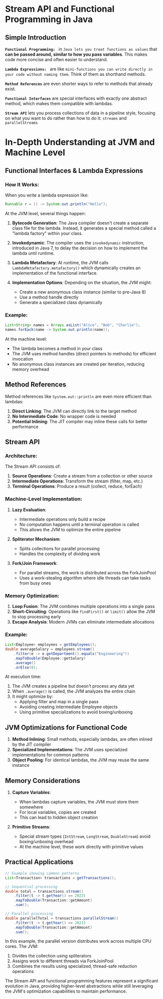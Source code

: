 # Stream API and Functional Programming in Java

## Simple Introduction

**`Functional Programming: `** in `Java lets you treat functions as values` that **can be passed around, similar to how you pass variables**. This makes code more concise and often easier to understand.

**`Lambda Expressions: `** are like `mini-functions you can write directly in your code without naming them`. Think of them as shorthand methods.

**`Method References`** are even shorter ways to refer to methods that already exist.

**`Functional Interfaces`** are special interfaces with exactly one abstract method, which makes them compatible with lambdas.

**`Stream API`** lets you process collections of data in a pipeline style, focusing on what you want to do rather than how to do it: `streams` and `parallelStreams`

# In-Depth Understanding at JVM and Machine Level

## Functional Interfaces & Lambda Expressions

### How It Works:

When you write a lambda expression like:

```java
Runnable r = () -> System.out.println("Hello");
```

At the JVM level, several things happen:

1. **Bytecode Generation**: The Java compiler doesn't create a separate class file for the lambda. Instead, it generates a special method called a "lambda factory" within your class.

2. **Invokedynamic**: The compiler uses the `invokedynamic` instruction, introduced in Java 7, to delay the decision on how to implement the lambda until runtime.

3. **Lambda Metafactory**: At runtime, the JVM calls `LambdaMetafactory.metafactory()` which dynamically creates an implementation of the functional interface.

4. **Implementation Options**: Depending on the situation, the JVM might:
   - Create a new anonymous class instance (similar to pre-Java 8)
   - Use a method handle directly
   - Generate a specialized class dynamically

### Example:

```java
List<String> names = Arrays.asList("Alice", "Bob", "Charlie");
names.forEach(name -> System.out.println(name));
```

At the machine level:

- The lambda becomes a method in your class
- The JVM uses method handles (direct pointers to methods) for efficient invocation
- No anonymous class instances are created per iteration, reducing memory overhead

## Method References

Method references like `System.out::println` are even more efficient than lambdas:

1. **Direct Linking**: The JVM can directly link to the target method
2. **No Intermediate Code**: No wrapper code is needed
3. **Potential Inlining**: The JIT compiler may inline these calls for better performance

## Stream API

### Architecture:

The Stream API consists of:

1. **Source Operations**: Create a stream from a collection or other source
2. **Intermediate Operations**: Transform the stream (filter, map, etc.)
3. **Terminal Operations**: Produce a result (collect, reduce, forEach)

### Machine-Level Implementation:

1. **Lazy Evaluation**:

   - Intermediate operations only build a recipe
   - No computation happens until a terminal operation is called
   - This allows the JVM to optimize the entire pipeline

2. **Spliterator Mechanism**:

   - Splits collections for parallel processing
   - Handles the complexity of dividing work

3. **Fork/Join Framework**:
   - For parallel streams, the work is distributed across the ForkJoinPool
   - Uses a work-stealing algorithm where idle threads can take tasks from busy ones

### Memory Optimization:

1. **Loop Fusion**: The JVM combines multiple operations into a single pass
2. **Short-Circuiting**: Operations like `findFirst()` or `limit()` allow the JVM to stop processing early
3. **Escape Analysis**: Modern JVMs can eliminate intermediate allocations

### Example:

```java
List<Employee> employees = getEmployees();
double averageSalary = employees.stream()
    .filter(e -> e.getDepartment().equals("Engineering"))
    .mapToDouble(Employee::getSalary)
    .average()
    .orElse(0);
```

At execution time:

1. The JVM creates a pipeline but doesn't process any data yet
2. When `.average()` is called, the JVM analyzes the entire chain
3. It might optimize by:
   - Applying filter and map in a single pass
   - Avoiding creating intermediate Employee objects
   - Using primitive specializations to avoid boxing/unboxing

## JVM Optimizations for Functional Code

1. **Method Inlining**: Small methods, especially lambdas, are often inlined by the JIT compiler
2. **Specialized Implementations**: The JVM uses specialized implementations for common patterns
3. **Object Pooling**: For identical lambdas, the JVM may reuse the same instance

## Memory Considerations

1. **Capture Variables**:

   - When lambdas capture variables, the JVM must store them somewhere
   - For local variables, copies are created
   - This can lead to hidden object creation

2. **Primitive Streams**:
   - Special stream types (`IntStream`, `LongStream`, `DoubleStream`) avoid boxing/unboxing overhead
   - At the machine level, these work directly with primitive values

## Practical Applications

```java
// Example showing common patterns
List<Transaction> transactions = getTransactions();

// Sequential processing
double total = transactions.stream()
    .filter(t -> t.getYear() == 2023)
    .mapToDouble(Transaction::getAmount)
    .sum();

// Parallel processing
double parallelTotal = transactions.parallelStream()
    .filter(t -> t.getYear() == 2023)
    .mapToDouble(Transaction::getAmount)
    .sum();
```

In this example, the parallel version distributes work across multiple CPU cores. The JVM:

1. Divides the collection using spliterators
2. Assigns work to different threads via ForkJoinPool
3. Combines the results using specialized, thread-safe reduction operations

The Stream API and functional programming features represent a significant evolution in Java, providing higher-level abstractions while still leveraging the JVM's optimization capabilities to maintain performance.
